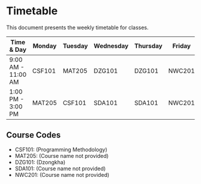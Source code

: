 # Timetable

This document presents the weekly timetable for classes.

| Time & Day        | Monday | Tuesday | Wednesday | Thursday | Friday |
|-------------------|--------|---------|-----------|----------|--------|
| 9:00 AM - 11:00 AM| CSF101 | MAT205  | DZG101    | DZG101   | NWC201 |
| 1:00 PM - 3:00 PM | MAT205 | CSF101  | SDA101    | SDA101   | NWC201 |

## Course Codes

- CSF101: (Programming Methodology)
- MAT205: (Course name not provided)
- DZG101: (Dzongkha)
- SDA101: (Course name not provided)
- NWC201: (Course name not provided)
